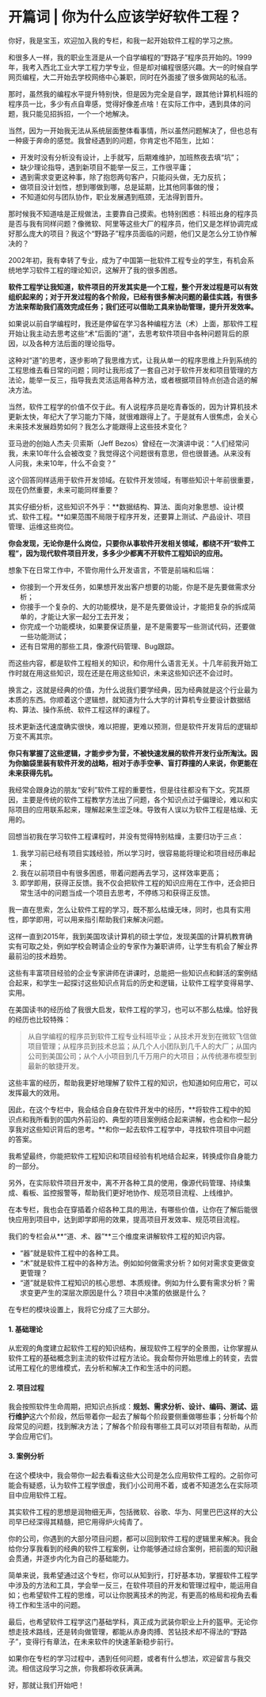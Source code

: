 # 开篇词 \| 你为什么应该学好软件工程？

你好，我是宝玉，欢迎加入我的专栏，和我一起开始软件工程的学习之旅。

和很多人一样，我的职业生涯是从一个自学编程的“野路子”程序员开始的。1999年，我考入西北工业大学工程力学专业，但是却对编程很感兴趣。大一的时候自学网页编程，大二开始去学校网络中心兼职，同时在外面接了很多做网站的私活。

那时，虽然我的编程水平提升特别快，但是因为完全是自学，跟其他计算机科班的程序员一比，多少有点自卑感，觉得好像差点啥！在实际工作中，遇到具体的问题，我只能见招拆招，一个一个地解决。

当然，因为一开始我无法从系统层面整体看事情，所以虽然问题解决了，但也总有一种疲于奔命的感觉。我曾经遇到的问题，你肯定也不陌生，比如：

- 开发时没有分析没有设计，上手就写，后期难维护，加班熬夜去填“坑”；
- 缺少理论指导，遇到新项目不能举一反三，工作很平庸；
- 遇到需求变更这种事，除了抱怨两句客户，只能闷头做，无力反抗；
- 做项目没计划性，想到哪做到哪，总是延期，比其他同事做的慢；
- 不知道如何与团队协作，职业发展遇到瓶颈，无法得到晋升。

<!-- -->

那时候我不知道啥是正规做法，主要靠自己摸索。也特别困惑：科班出身的程序员是否与我有同样问题？像微软、阿里等这些大厂的程序员，他们又是怎样协调完成好那么庞大的项目？我这个“野路子”程序员面临的问题，他们又是怎么分工协作解决的？

<!-- [[[read_end]]] -->

2002年初，我有幸转了专业，成为了中国第一批软件工程专业的学生，有机会系统地学习软件工程的理论知识，这解开了我的很多困惑。

**软件工程学让我知道，软件项目的开发其实是一个工程，整个开发过程是可以有效组织起来的；对于开发过程的各个阶段，已经有很多解决问题的最佳实践，有很多方法来帮助我们高效完成任务；我们还可以借助工具来协助管理，提升开发效率。**

如果说以前自学编程时，我还是停留在学习各种编程方法（术）上面，那软件工程开始让我主动去思考这些“术”后面的“道”，去思考软件项目中各种问题背后的原因，以及各种方法后面的理论指导。

这种对“道”的思考，逐步影响了我思维方式，让我从单一的程序思维上升到系统的工程思维去看日常的问题；同时让我形成了一套自己对于软件开发和项目管理的方法论，能举一反三，指导我去灵活运用各种方法，或者根据项目特点创造合适的解决方法。

当然，软件工程学的价值不仅于此。有人说程序员是吃青春饭的，因为计算机技术更新太快，年纪大了学习能力下降，就很难跟得上了。于是就有人很焦虑，会关心未来技术发展趋势如何？我怎么才能跟得上这些技术变化？

亚马逊的创始人杰夫·贝索斯（Jeff Bezos）曾经在一次演讲中说：“人们经常问我，未来10年什么会被改变？我觉得这个问题很有意思，但也很普通。从来没有人问我，未来10年，什么不会变？”

这个回答同样适用于软件开发领域。在软件开发领域，有哪些知识十年前很重要，现在仍然重要，未来可能同样重要？

其实仔细分析，这些知识不外乎：**数据结构、算法、面向对象思想、设计模式、软件工程。**如果范围不局限于程序开发，还要算上测试、产品设计、项目管理、运维这些岗位。

**你会发现，无论你是什么岗位，只要你从事软件开发相关领域，都绕不开“软件工程”，因为现代软件项目开发，多多少少都离不开软件工程知识的应用。**

想象下在日常工作中，不管你用什么开发语言，不管是前端和后端：

- 你接到一个开发任务，如果想开发出客户想要的功能，你是不是先要做需求分析；
- 你接手一个复杂的、大的功能模块，是不是先要做设计，才能把复杂的拆成简单的，才能让大家一起分工去开发；
- 你完成一个功能模块，如果要保证质量，是不是需要写一些测试代码，还要做一些功能测试；
- 还有日常用的那些工具，像源代码管理、Bug跟踪。

<!-- -->

而这些内容，都是软件工程相关的知识，和你用什么语言无关。十几年前我开始工作时就在用这些知识，现在还是在用这些知识，未来这些知识还不会过时。

换言之，这就是经典的价值，为什么说我们要学经典，因为经典就是这个行业最为本质的东西。你顺着这个逻辑想，就知道为什么大学的计算机专业要设计数据结构、算法、操作系统、软件工程这样的课程了。

技术更新迭代速度确实很快，难以把握，更难以预测，但是软件开发背后的逻辑却万变不离其宗。

**你只有掌握了这些逻辑，才能步步为营，不被快速发展的软件开发行业所淘汰。因为你脑袋里装有软件开发的战略，相对于赤手空拳、盲打莽撞的人来说，你更能在未来获得先机。**

我经常会跟身边的朋友“安利”软件工程的重要性，但是往往都没有下文。究其原因，主要是传统的软件工程教学方法出了问题，各个知识点过于偏理论，难以和实际项目的应用联系起来，理解起来生涩乏味。导致有人误以为软件工程是枯燥、无用的。

回想当初我在学习软件工程课程时，并没有觉得特别枯燥，主要归功于三点：

1. 我学习前已经有项目实践经验，所以学习时，很容易能将理论和项目经历串起来；
2. 我在以前项目中有很多困惑，带着问题再去学习，这样效率更高；
3. 即学即用，获得正反馈。我不仅会把软件工程的知识应用在工作中，还会把日常生活中的问题当成一个项目去思考，不停练习和获得正反馈。

<!-- -->

我一直在思索，怎么让软件工程的学习，既不那么枯燥无味，同时，也具有实用性，即学即用，可以用来指引帮助我们来解决问题。

这样一直到2015年，我到美国攻读计算机的硕士学位，发现美国的计算机教育确实有可取之处，例如学校会聘请企业的专家作为兼职讲师，让学生有机会了解业界最前沿的技术趋势。

这些有丰富项目经验的企业专家讲师在讲课时，总能把一些知识点和鲜活的案例结合起来，和学生一起探讨这些知识点背后的历史和逻辑，让软件工程学变得易学、实用。

在美国读书的经历给了我很大启发，软件工程的学习，也可以不那么枯燥。恰好我的经历也比较特殊：

> 从自学编程的程序员到软件工程专业科班毕业；从技术开发到在微软飞信做项目管理；从程序员到技术总监；从几个人小团队到几千人的大厂；从国内公司到美国公司；从个人小项目到几千万用户的大项目；从传统瀑布模型到最新的敏捷开发。

这些丰富的经历，帮助我更好地理解了软件工程的知识，也知道如何应用它，可以发挥最大的效用。

因此，在这个专栏中，我会结合自身在软件开发中的经历，**将软件工程中的知识点和我所看到的国内外前沿的、典型的项目案例结合起来讲解，也会和你一起分享我对这些知识背后的思考。**和你一起去软件工程学中，寻找软件项目中问题的答案。

我希望最终，你能把软件工程知识和项目经验有机地结合起来，转换成你自身能力的一部分。

另外，在实际软件项目开发中，离不开各种工具的使用，像源代码管理、持续集成、看板、监控报警等，帮助我们更好地协作、规范项目流程、上线维护。

在本专栏，我也会在穿插着介绍各种工具的用法，有哪些价值，让你在了解后能很快应用到项目中，达到即学即用的效果，提高项目开发效率、规范项目流程。

我们的专栏会从**“道、术、器”**三个维度来讲解软件工程的知识内容。

- “器”就是软件工程中的各种工具。
- “术”就是软件工程中的各种方法。例如如何做需求分析？如何对需求变更做变更管理？
- “道”就是软件工程知识的核心思想、本质规律。例如为什么要有需求分析？需求变更产生的深层次原因是什么？项目中决策的依据是什么？

<!-- -->

在专栏的模块设置上，我将它分成了三大部分。

#### 1\. 基础理论

从宏观的角度建立起软件工程的知识结构，展现软件工程学的全景图，让你掌握从软件工程的基础概念到主流的软件过程方法论。我会帮你开始思维上的转变，去尝试用工程化的思维模式，去分析和解决工作和生活中的问题。

#### 2\. 项目过程

我会按照软件生命周期，把知识点拆成：**规划、需求分析、设计、编码、测试、运行维护**这六个阶段，然后带着你一起去了解每个阶段要侧重做哪些事；分析每个阶段常见的问题，找到解决方法；了解各个阶段有哪些工具可以对项目有帮助，从而学会应用它们。

#### 3\. 案例分析

在这个模块中，我会带你一起去看看这些大公司是怎么应用软件工程的。之前你可能会有疑惑，认为软件工程学很虚，我们小公司用不着，或者不知道怎么在实际项目中应用软件工程。

其实软件工程的思想是润物细无声，包括微软、谷歌、华为、阿里巴巴这样的大公司早已经深得其精髓，把它用得炉火纯青了。

你的公司，你遇到的大部分项目问题，都可以回到软件工程的逻辑里来解决。我会给你分享我看到的经典的软件工程案例，让你能够通过综合案例，把前面的知识融会贯通，并逐步内化为自己的基础能力。

简单来说，我希望通过这个专栏，你可以从知到行，打好基本功，掌握软件工程学中涉及的方法和工具，学会举一反三，在软件项目的开发和管理过程中，能运用自如；也希望软件工程的思维，可以让你脱离技术的拘泥，有更高的格局和视角去看待工作和生活中的问题。

最后，也希望软件工程学这门基础学科，真正成为武装你职业上升的盔甲。无论你想走技术路线，还是转向做管理，都能从赤身肉搏、苦钻技术却不得法的“野路子”，变得行有章法，在未来软件的快速革新稳步前行。

如果你在专栏的学习过程中，遇到任何问题，或者有什么想法，欢迎留言与我交流。相信这段学习之旅，你我都将收获满满。

好，那就让我们开始吧！



